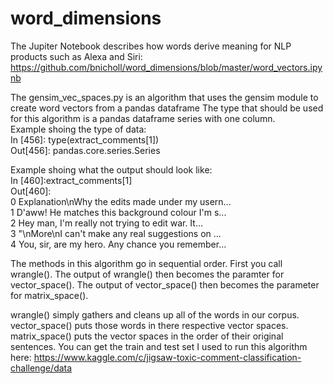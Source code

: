 # word_dimensions
The Jupiter Notebook describes how words derive meaning for NLP products such as Alexa and Siri: https://github.com/bnicholl/word_dimensions/blob/master/word_vectors.ipynb

The gensim_vec_spaces.py is an algorithm that uses the gensim module to create word vectors from a pandas dataframe
The type that should be used for this algorithm is a pandas dataframe series with one column.                                 
Example shoing the type of data:                                                                                                
In [456]: type(extract_comments[1])                                                                                              
Out[456]: pandas.core.series.Series                                                                                                                                                                              

Example shoing what the output should look like:                                                                              
In [460]:extract_comments[1]                                                                                                                                                                                           
Out[460]:                                                                                                                       
0 Explanation\nWhy the edits made under my usern...                                                                             
1 D'aww! He matches this background colour I'm s...                                                                           
2 Hey man, I'm really not trying to edit war. It...                                                                             
3 "\nMore\nI can't make any real suggestions on ...                                                                             
4 You, sir, are my hero. Any chance you remember...                                                                             
                                                                                                                                
The methods in this algorithm go in sequential order. First you call wrangle(). The output of wrangle() then becomes the paramter for vector_space(). The output of vector_space() then becomes the parameter for matrix_space().

wrangle() simply gathers and cleans up all of the words in our corpus.
vector_space() puts those words in there respective vector spaces.
matrix_space() puts the vector spaces in the order of their original sentences.
You can get the train and test set I used to run this algorithm here: https://www.kaggle.com/c/jigsaw-toxic-comment-classification-challenge/data
